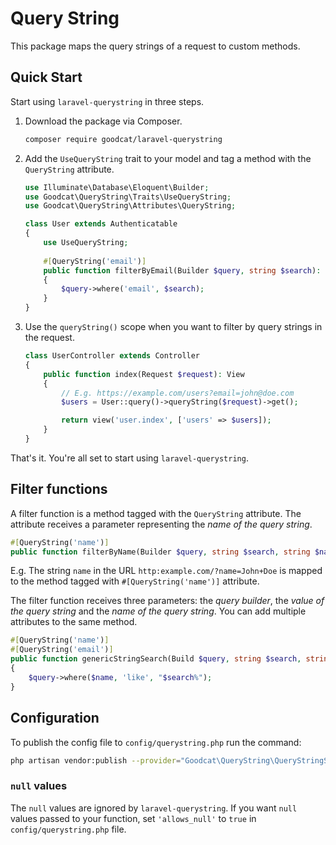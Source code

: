 # Query String

This package maps the query strings of a request to custom methods.

## Quick Start

Start using `laravel-querystring` in three steps.

1. Download the package via Composer.
   ```sh
   composer require goodcat/laravel-querystring
   ```
2. Add the `UseQueryString` trait to your model and tag a method with the `QueryString` attribute.
   ```php
   use Illuminate\Database\Eloquent\Builder;
   use Goodcat\QueryString\Traits\UseQueryString;
   use Goodcat\QueryString\Attributes\QueryString;
   
   class User extends Authenticatable
   {
       use UseQueryString;
       
       #[QueryString('email')]
       public function filterByEmail(Builder $query, string $search): void
       {
           $query->where('email', $search);
       }
   }
   ```
3. Use the `queryString()` scope when you want to filter by query strings in the request.
   ```php
   class UserController extends Controller
   {
       public function index(Request $request): View
       {
           // E.g. https://example.com/users?email=john@doe.com
           $users = User::query()->queryString($request)->get();
   
           return view('user.index', ['users' => $users]);
       }
   }
   ```

That's it. You're all set to start using `laravel-querystring`.

## Filter functions

A filter function is a method tagged with the `QueryString` attribute. The attribute receives a parameter representing the _name of the query string_.

```php
#[QueryString('name')]
public function filterByName(Builder $query, string $search, string $name): void 
```

E.g. The string `name` in the URL `http:example.com/?name=John+Doe` is mapped to the method tagged with `#[QueryString('name')]` attribute.

The filter function receives three parameters: the _query builder_, the _value of the query string_ and the _name of the query string_. You can add multiple attributes to the same method.

```php
#[QueryString('name')]
#[QueryString('email')]
public function genericStringSearch(Build $query, string $search, string $name): void
{
    $query->where($name, 'like', "$search%");
}
```

## Configuration

To publish the config file to `config/querystring.php` run the command:

```sh
php artisan vendor:publish --provider="Goodcat\QueryString\QueryStringServiceProvider"
```

### `null` values

The `null` values are ignored by `laravel-querystring`. If you want `null` values passed to your function, set `'allows_null'` to `true` in `config/querystring.php` file. 
